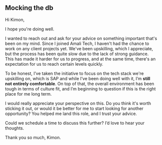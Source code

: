 ## Mocking the db


Hi Kimon,

I hope you're doing well.

I wanted to reach out and ask for your advice on something important that's been on my mind. 
Since I joined Amali Tech, I haven't had the chance to work on any client projects yet. We've been upskilling, which I appreciate, but the process has been quite slow due to the lack of strong guidance. This has made it harder for us to progress, and at the same time, there's an expectation for us to reach certain levels quickly. 

To be honest, I’ve taken the initiative to focus on the tech stack we're upskilling on, which is SAP and while I’ve been doing well with it, I’m **still not entirely comfortable**.  On top of that, the overall environment has been tough in terms of culture fit, and I’m beginning to question if this is the right place for me long term.

I would really appreciate your perspective on this. Do you think it's worth sticking it out, or would it be better for me to start looking for another opportunity? You helped me land this role, and I trust your advice.

Could we schedule a time to discuss this further? I’d love to hear your thoughts.

Thank you so much, Kimon.